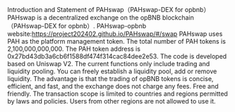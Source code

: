 Introduction and Statement of PAHswap（PAHswap-DEX for opbnb） 
PAHswap is a decentralized exchange on the opBNB blockchain（PAHswap-DEX for opbnb）.
PAHswap-opbnb website:https://project202402.github.io/PAHswap/#/swap
PAHswap uses PAH as the platform management token. 
The total number of PAH tokens is 2,100,000,000,000. 
The PAH token address is 0x27bd43db3a6cb6f1588df474f314cac84dee2e53. 
The code is developed based on Uniswap V2. 
The current functions only include trading and liquidity pooling. 
You can freely establish a liquidity pool, add or remove liquidity. 
The advantage is that the trading of opBNB tokens is concise, efficient, and fast, and the exchange does not charge any fees. 
Free and friendly. 
The transaction scope is limited to countries and regions permitted by laws and policies. 
Users from other regions are not allowed to use it.

